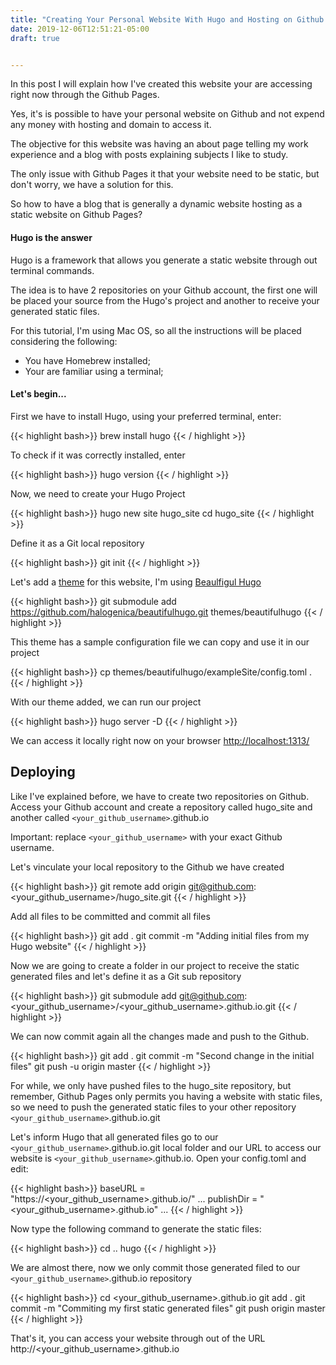 ```yaml
---
title: "Creating Your Personal Website With Hugo and Hosting on Github Pages"
date: 2019-12-06T12:51:21-05:00
draft: true


---
```


In this post I will explain how I've created this website your are accessing right now through the Github Pages.

Yes, it's is possible to have your personal website on Github and not expend any money with hosting and domain to access it.

The objective for this website was having an about page telling my work experience and a blog with posts explaining subjects I like to study.

The only issue with Github Pages it that your website need to be static, but don't worry, we have a solution for this.

So how to have a blog that is generally a dynamic website hosting as a static website on Github Pages?

#### Hugo is the answer

Hugo is a framework that allows you generate a static website through out terminal commands.

The idea is to have 2 repositories on your Github account, the first one will be placed your source from the Hugo's project and another to receive your generated static files.

For this tutorial, I'm using Mac OS, so all the instructions will be placed considering the following:

- You have Homebrew installed;
- Your are familiar using a terminal;

#### Let's begin...

First we have to install Hugo, using your preferred terminal, enter:

{{< highlight bash>}}
brew install hugo
{{< / highlight >}}

To check if it was correctly installed, enter

{{< highlight bash>}}
hugo version
{{< / highlight >}}

Now, we need to create your Hugo Project

{{< highlight bash>}}
hugo new site hugo_site
cd hugo_site
{{< / highlight >}}

Define it as a Git local repository

{{< highlight bash>}}
git init
{{< / highlight >}}

Let's add a [theme][themes] for this website, I'm using [Beaulfigul Hugo][beautifulhugo]

{{< highlight bash>}}
git submodule add https://github.com/halogenica/beautifulhugo.git themes/beautifulhugo
{{< / highlight >}}

This theme has a sample configuration file we can copy and use it in our project 

{{< highlight bash>}}
cp themes/beautifulhugo/exampleSite/config.toml .
{{< / highlight >}}

With our theme added, we can run our project

{{< highlight bash>}}
hugo server -D
{{< / highlight >}}

We can access it locally right now on your browser [http://localhost:1313/][localhost]

<imagem do website recem criado>

## Deploying

Like I've explained before, we have to create two repositories on Github. 
Access your Github account and create a repository called hugo_site and another called `<your_github_username>`.github.io

Important: replace `<your_github_username>` with your exact Github username.

Let's vinculate your local repository to the Github we have created

{{< highlight bash>}}
git remote add origin git@github.com:<your_github_username>/hugo_site.git
{{< / highlight >}}

Add all files to be committed and commit all files

{{< highlight bash>}}
git add .
git commit -m "Adding initial files from my Hugo website"
{{< / highlight >}}

Now we are going to create a folder in our project to receive the static generated files and let's define it as a Git sub repository

{{< highlight bash>}}
git submodule add git@github.com:<your_github_username>/<your_github_username>.github.io.git
{{< / highlight >}}

We can now commit again all the changes made and push to the Github.

{{< highlight bash>}}
git add .
git commit -m "Second change in the initial files"
git push -u origin master
{{< / highlight >}}

For while, we only have pushed files to the hugo_site repository, but remember, Github Pages only permits you having a website with static files, so we need to push the generated static files to your other repository `<your_github_username>`.github.io.git

Let's inform Hugo that all generated files go to our `<your_github_username>`.github.io.git local folder and our URL to access our website is `<your_github_username>`.github.io. Open your config.toml and edit:

{{< highlight bash>}}
baseURL = "https://<your_github_username>.github.io/"
...
publishDir = "<your_github_username>.github.io"
...
{{< / highlight >}}

Now type the following command to generate the static files:

{{< highlight bash>}}
cd ..
hugo
{{< / highlight >}}

We are almost there, now we only commit those generated filed to our `<your_github_username>`.github.io repository

{{< highlight bash>}}
cd <your_github_username>.github.io
git add .
git commit -m "Commiting my first static generated files"
git push origin master
{{< / highlight >}}

That's it, you can access your website through out of the URL http://<your_github_username>.github.io

[themes]: https://themes.gohugo.io/beautifulhugo/
[beautifulhugo]: https://themes.gohugo.io/beautifulhugo/
[localhost]: http://localhost:1313/
